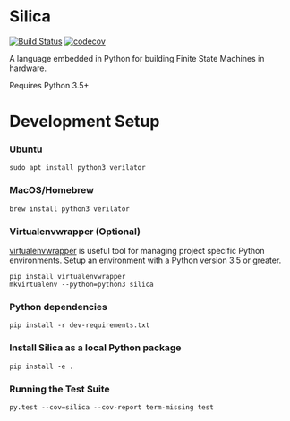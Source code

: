 # Silica
[![Build Status](https://travis-ci.org/leonardt/silica.svg?branch=master)](https://travis-ci.org/leonardt/silica)
[![codecov](https://codecov.io/gh/leonardt/silica/branch/master/graph/badge.svg)](https://codecov.io/gh/leonardt/silica)

A language embedded in Python for building Finite State Machines in hardware.

Requires Python 3.5+

# Development Setup
### Ubuntu
```shell
sudo apt install python3 verilator
```
### MacOS/Homebrew
```shell
brew install python3 verilator
```

### Virtualenvwrapper (Optional)
[virtualenvwrapper](https://virtualenvwrapper.readthedocs.io/en/latest/index.html)
is useful tool for managing project specific Python environments.  Setup an
environment with a Python version 3.5 or greater.
```shell
pip install virtualenvwrapper
mkvirtualenv --python=python3 silica
```

### Python dependencies
```shell
pip install -r dev-requirements.txt
```

### Install Silica as a local Python package
```shell
pip install -e .
```

### Running the Test Suite
```shell
py.test --cov=silica --cov-report term-missing test
```
